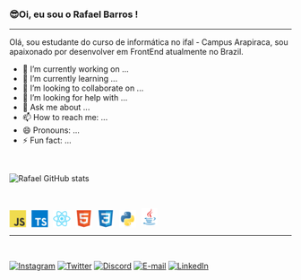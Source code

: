 ### 😎Oi, eu sou o Rafael Barros ! 
<hr>

Olá, sou estudante do curso de informática no ifal - Campus Arapiraca, sou apaixonado por desenvolver em FrontEnd atualmente no Brazil.

- 🔭 I’m currently working on ...
- 🌱 I’m currently learning ...
- 👯 I’m looking to collaborate on ...
- 🤔 I’m looking for help with ...
- 💬 Ask me about ...
- 📫 How to reach me: ...
- 😄 Pronouns: ...
- ⚡ Fun fact: ...

<br>

![Rafael GitHub stats](https://github-readme-stats.vercel.app/api?username=rafaelbarross&show_icons=true&theme=tokyonight)<br><br>

<div style="display: inline_block"><br/>
  <img style="margin-right:5px"  width="6%" align="center" alt="java script" src="https://raw.githubusercontent.com/devicons/devicon/1119b9f84c0290e0f0b38982099a2bd027a48bf1/icons/javascript/javascript-original.svg " />
  <img style="margin-right:5px" width="6%" align="center" alt="type script" src="https://raw.githubusercontent.com/devicons/devicon/master/icons/typescript/typescript-plain.svg"/>
  <img style="margin-right:5px" width="6%" align="center" alt="react" src="https://raw.githubusercontent.com/devicons/devicon/1119b9f84c0290e0f0b38982099a2bd027a48bf1/icons/react/react-original.svg"/>
  <img style="margin-right:5px" width="6%" align="center" alt="html5" src="https://raw.githubusercontent.com/devicons/devicon/master/icons/html5/html5-original.svg"/>
  <img style="margin-right:5px" width="6%" align="center" alt="css3" src="https://raw.githubusercontent.com/devicons/devicon/master/icons/css3/css3-original.svg"/>
  <img style="margin-right:5px" width="6%" align="center" alt="python" src="https://raw.githubusercontent.com/devicons/devicon/1119b9f84c0290e0f0b38982099a2bd027a48bf1/icons/python/python-original.svg"/>
  <img style="margin-top:-7px"  width="6%" align="center" alt="java" src="https://raw.githubusercontent.com/devicons/devicon/1119b9f84c0290e0f0b38982099a2bd027a48bf1/icons/java/java-original.svg"/>

</div>

<hr><br>

[![Instagram](https://img.shields.io/badge/Instagram-E4405F?style=for-the-badge&logo=instagram&logoColor=white)]() [![Twitter](https://img.shields.io/badge/Twitter-1DA1F2?style=for-the-badge&logo=twitter&logoColor=white)]() [![Discord](https://img.shields.io/badge/Discord-7289DA?style=for-the-badge&logo=discord&logoColor=white)](https://discord.com/channels/@me) [![E-mail](https://img.shields.io/badge/Gmail-D14836?style=for-the-badge&logo=gmail&logoColor=white)](rsb8@aluno.ifal.edu.br) [![LinkedIn](https://img.shields.io/badge/LinkedIn-0077B5?style=for-the-badge&logo=linkedin&logoColor=white)]()
